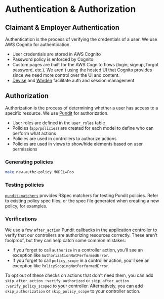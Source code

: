 # Authentication & Authorization

## Claimant & Employer Authentication

Authentication is the process of verifying the credentials of a user. We use AWS Cognito for authentication.

- User credentials are stored in AWS Cognito
- Password policy is enforced by Cognito
- Custom pages are built for the AWS Cognito flows (login, signup, forgot password, etc.). We aren't using the hosted UI that Cognito provides since we need more control over the UI and content.
- [Devise](https://www.rubydoc.info/github/heartcombo/devise/main) and [Warden](https://www.rubydoc.info/github/hassox/warden) facilitate auth and session management

## Authorization

Authorization is the process of determining whether a user has access to a specific resource. We use [Pundit](https://github.com/varvet/pundit) for authorization.

- User roles are defined in the `user_roles` table
- Policies (`app/policies`) are created for each model to define who can perform what actions
- Policies are used in controllers to authorize actions
- Policies are used in views to show/hide elements based on user permissions

### Generating policies

```sh
make new-authz-policy MODEL=Foo
```

### Testing policies

[`pundit-matchers`](https://github.com/pundit-community/pundit-matchers) provides RSpec matchers for testing Pundit policies. Refer to existing policy spec files, or the spec file generated when creating a new policy, for examples.

### Verifications

We use a few `after_action` Pundit callbacks in the application controller to verify that our controllers are authorizing resources correctly. These aren't foolproof, but they can help catch some common mistakes:

- If you forget to call `authorize` in a controller action, you'll see an exception like `AuthorizationNotPerformedError`.
- If you forget to call `policy_scope` in a controller action, you'll see an exception like `PolicyScopingNotPerformedError`.

To opt out of these checks on actions that don't need them, you can add `skip_after_action :verify_authorized` or `skip_after_action :verify_policy_scoped` to your controller. Alternatively, you can add `skip_authorization` or `skip_policy_scope` to your controller action.
